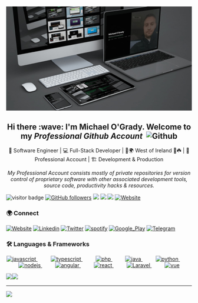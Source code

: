 <p align="center">
<img src="assets/bg2.jpg" alt="Michael O'Grady" height="auto" width="850px">
</p>
<h2 align="center">Hi there :wave: I'm Michael O'Grady. Welcome to my <em>Professional Github Account</em>	&nbsp;<img src="https://www.vectorlogo.zone/logos/github/github-tile.svg" alt="Github" width="25" height="25"/></h2>
<p align="center">🤵 Software Engineer | 💻 Full-Stack Developer | 📍🌍 West of Ireland 🏡☘️ | 🤵 Professional Account | 🏗️ Development & Production</p>
<!-- Typing Option
[![Typing SVG](https://readme-typing-svg.herokuapp.com?font=Open+Sans&size=16&duration=7000&color=030A0E&background=FFFFFF&center=true&vCenter=true&width=1200&lines=++%F0%9F%A4%B5+Software+Engineer+%7C+%F0%9F%92%BB+Full-Stack+Developer+%7C+%F0%9F%93%8D%F0%9F%8C%8D+West+of+Ireland+%F0%9F%8F%A1%E2%98%98%EF%B8%8F+%7C+%F0%9F%A4%B5+Professional+Account+%7C+%F0%9F%8F%97%EF%B8%8F+Development+%26+Production++++++++++)](https://git.io/typing-svg)
-->

<p align="center">
  <em>My Professional Account consists mostly of private repositories for version control of proprietary software with other associated development tools, source code, productivity hacks & resources.</em> </p>
  
![visitor badge](https://visitor-badge.glitch.me/badge?page_id=mogrady-professional.visitor-badge&left_text=Visitors%20Since%20'22)
[![GitHub followers](https://img.shields.io/github/followers/mogrady-professional?style=social&label=Follow&maxAge=2592000)](https://github.com/mogrady-professional?tab=followers)
<img src="https://img.shields.io/badge/Focus-Full%20Stack%20Software%20Engineering-blue" />
<img src="https://img.shields.io/badge/Lives-Mayo,%20Ireland-18d26e" />
<img src="https://img.shields.io/badge/Works-Software%20Engineer-a6120d" />
<a href="https://codepen.io/mog-dev"><img alt="Website" src="https://img.shields.io/badge/-Codepen-535648.svg?colorA=ffffff&style=flat&logoWidth=14&logo=data:image/svg+xml;base64,PHN2ZyB4bWxucz0iaHR0cDovL3d3dy53My5vcmcvMjAwMC9zdmciIHdpZHRoPSI2NCIgaGVpZ2h0PSI2NCIgZmlsbD0ibm9uZSIgc3Ryb2tlPSIjMDAwMDAwIiBzdHJva2Utd2lkdGg9IjIuMyIgc3Ryb2tlLWxpbmVjYXA9InJvdW5kIiBzdHJva2UtbGluZWpvaW49InJvdW5kIj48cGF0aCBkPSJNMy4wNiA0MS43MzJMMzIgNjAuOTMybDI4Ljk0LTE5LjJWMjIuMjY4TDMyIDMuMDY4bC0yOC45NCAxOS4yem01Ny44NzggMEwzMiAyMi4yNjggMy4wNiA0MS43MzJtMC0xOS40NjNMMzIgNDEuNDdsMjguOTQtMTkuMk0zMiAzLjA2OHYxOS4ybTAgMTkuNDYzdjE5LjIiIHN0cm9rZS13aWR0aD0iNi4wNSIvPjwvc3ZnPg=="/></a>
<!--
 [![visitor badge](https://visitor-badge.glitch.me/badge?page_id=mogrady-professional.visitor-badge&left_text=Page%20Visitors%20Since%202022)]
 [![Github](https://img.shields.io/github/followers/mogrady-professional?label=Follow&style=social)](https://github.com/mogrady-professional)]

                     ![visitors](https://visitor-badge.glitch.me/badge?page_id=page.id&left_color=green&right_color=red)
-->

### 🌍&nbsp;Connect
[![Website](https://img.shields.io/static/v1?label=michaelogrady.net&labelColor=1c1c1a&message=Online&style=for-the-badge&color=18d26e&logo=angular&logoColor=a6120d)](http://www.michaelogrady.net)
[![Linkedin](https://img.shields.io/badge/LinkedIn-0077B5?style=for-the-badge&logo=linkedin&logoColor=white)](https://www.linkedin.com/in/mogrady-pro/?lipi=urn%3Ali%3Apage%3Aprofile_common_profile_index%3Bdaf77319-038b-47a1-86d5-9998ea781b1e)
[![Twitter](https://img.shields.io/badge/Twitter-1DA1F2?style=for-the-badge&logo=twitter&logoColor=white)](https://twitter.com/intent/follow?original_referer=https%3A%2F%2Fgithub.com%2Fmogrady-professional&screen_name=mog_prof)
[![spotify](https://img.shields.io/badge/Spotify-1ED760?&style=for-the-badge&logo=spotify&logoColor=white)](https://open.spotify.com/user/316idtlscq3r54p5rsoqhla52yci)
[![Google_Play](https://img.shields.io/badge/Google_Play-414141?style=for-the-badge&logo=google-play&logoColor=FFD400)](http://www.michaelogrady.net)
[![Telegram](https://img.shields.io/badge/Telegram-2CA5E0?style=for-the-badge&logo=telegram&logoColor=white)](http://www.michaelogrady.net)

### 🛠️&nbsp;Languages & Frameworks 
<p align="center">
  <a href="https://developer.mozilla.org/en-US/docs/Web/JavaScript" target="_blank">
    <img src="https://upload.vectorlogo.zone/logos/javascript/images/239ec8a4-163e-4792-83b6-3f6d96911757.svg" alt="javascript" width="40" height="40"/>
  </a>
  <span>&nbsp;&nbsp;&nbsp;&nbsp; &nbsp;&nbsp;&nbsp;</span>
  <a href="https://www.typescriptlang.org/" target="_blank">
    <img src="https://www.vectorlogo.zone/logos/typescriptlang/typescriptlang-icon.svg" alt="typescript" width="40" height="40"/>
  </a>
  <span>&nbsp;&nbsp;&nbsp;&nbsp; &nbsp;&nbsp;&nbsp;</span>
  <a href="https://www.php.net/" target="_blank">
    <img src="https://www.vectorlogo.zone/logos/php/php-vertical.svg" alt="php" width="60" height="60"/>
  </a>	
  <span>&nbsp;&nbsp;&nbsp;&nbsp; &nbsp;&nbsp;&nbsp;</span>
  <a href="https://www.java.com/en/" target="_blank">
    <img src="https://www.vectorlogo.zone/logos/java/java-vertical.svg" alt="java" width="40" height="60"/>
  </a>			
  <span>&nbsp;&nbsp;&nbsp;&nbsp; &nbsp;&nbsp;&nbsp;</span>
  <a href="https://www.python.org" target="_blank">
    <img src="https://www.vectorlogo.zone/logos/python/python-icon.svg" alt="python" width="40" height="40"/>
  </a>	
  <span>&nbsp;&nbsp;&nbsp;&nbsp; &nbsp;&nbsp;&nbsp;</span>
  <a href="https://nodejs.org" target="_blank">
    <img src="https://www.vectorlogo.zone/logos/nodejs/nodejs-icon.svg" alt="nodejs" width="40" height="40"/>
  </a>
  <span>&nbsp;&nbsp;&nbsp;&nbsp; &nbsp;&nbsp;&nbsp;</span>
  <a href="https://angular.io/" target="_blank">
    <img src="https://www.vectorlogo.zone/logos/angular/angular-icon.svg" alt="angular" width="40" height="40"/>
  </a>	
  <span>&nbsp;&nbsp;&nbsp;&nbsp; &nbsp;&nbsp;&nbsp;</span>
  <a href="https://reactjs.org/" target="_blank">
    <img src="https://www.vectorlogo.zone/logos/reactjs/reactjs-icon.svg" alt="react" width="40" height="40"/>
  </a>
  <span>&nbsp;&nbsp;&nbsp;&nbsp; &nbsp;&nbsp;&nbsp;</span>
  <a href="https://laravel.com/" target="_blank">
    <img src="https://upload.vectorlogo.zone/logos/laravel/images/fd9bffa7-873e-4946-92bc-815ed69faeec.svg" alt="Laravel" width="40" height="40"/>
  </a>		
  <span>&nbsp;&nbsp;&nbsp;&nbsp; &nbsp;&nbsp;&nbsp;</span>
  <a href="https://vuejs.org/" target="_blank">
    <img src="https://www.vectorlogo.zone/logos/vuejs/vuejs-icon.svg" alt="vue" width="40" height="40"/>
  </a>	
</p>
<!--
[![Michael's GitHub Stats](https://github-readme-stats.vercel.app/api?username=mogrady-professional&show_icons=true&theme=dark&hide=issues)](https://github.com/mogrady-professional/github-readme-stats)
[![Most Used Languages](https://github-readme-stats.vercel.app/api/top-langs/?username=mogrady-personal&show_icons=true&theme=dark&layout=compact&langs_count=10)](https://github.com/mogrady-personal/github-readme-stats)
-->

<img src="https://github-readme-stats.vercel.app/api?username=mogrady-professional&show_icons=true&theme=dark&hide=issues)](https://github.com/mogrady-professional/github-readme-stats" width="417px" /><img src="https://github-readme-stats.vercel.app/api/top-langs/?username=mogrady-personal&show_icons=true&theme=dark&layout=compact&langs_count=10" width="350px"/>
<hr>
<img src="https://quotes-github-readme.vercel.app/api?type=horizontal&theme=dark)](https://github.com/piyushsuthar/github-readme-quotes"/>
<!-- 
### Web Development:
### Tech I use: 
![VSCode](https://img.shields.io/static/v1?label=VSCode&labelColor=6F7071&message=1.53-insider&style=for-the-badge&color=24bfa5&logo=visual-studio)
![Github](https://img.shields.io/static/v1?label=GitHub&labelColor=6F7071&message=Michael&style=for-the-badge&color=73427A&logo=github)
-->
